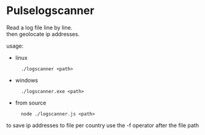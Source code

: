 # Pulselogscanner
Read a log file line by line.  
then geolocate ip addresses.

usage:  
- linux  
  
        ./logscanner <path>
- windows

        ./logscanner.exe <path>

- from source

        node ./logscanner.js <path>
        

to save ip addresses to file per country use the -f operator after the file path

